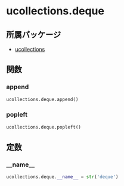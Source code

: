 # ucollections.deque

## 所属パッケージ
- [ucollections](../../module/ucollections)

## 関数

### append
```python
ucollections.deque.append()
```

### popleft
```python
ucollections.deque.popleft()
```

## 定数

### \_\_name\_\_
```python
ucollections.deque.__name__ = str('deque')
```
